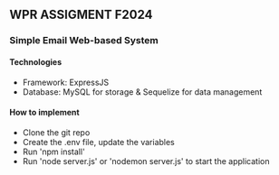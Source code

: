 ## WPR ASSIGMENT F2024

### Simple Email Web-based System

#### Technologies
- Framework: ExpressJS
- Database: MySQL for storage & Sequelize for data management


#### How to implement
- Clone the git repo
- Create the .env file, update the variables
- Run 'npm install' 
- Run 'node server.js' or 'nodemon server.js' to start the application
